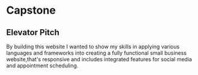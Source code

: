 # Capstone

## Elevator Pitch

By building this website I wanted to show my skills in applying various languages and frameworks into creating a fully functional small business website,that's responsive and includes integrated features for social media and appointment scheduling.

